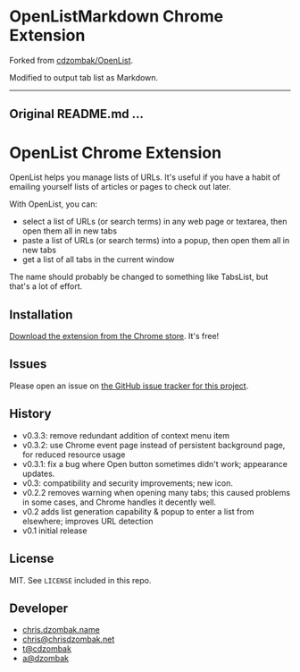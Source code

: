 # OpenListMarkdown Chrome Extension

Forked from [cdzombak/OpenList](https://github.com/cdzombak/OpenList).

Modified to output tab list as Markdown.

---

## Original README.md ...

# OpenList Chrome Extension

OpenList helps you manage lists of URLs. It's useful if you have a habit of emailing yourself lists of articles or pages to check out later.

With OpenList, you can:

* select a list of URLs (or search terms) in any web page or textarea, then open them all in new tabs
* paste a list of URLs (or search terms) into a popup, then open them all in new tabs
* get a list of all tabs in the current window

The name should probably be changed to something like TabsList, but that's a lot of effort.

## Installation

[Download the extension from the Chrome store](https://chrome.google.com/webstore/detail/nkpjembldfckmdchbdiclhfedcngbgnl). It's free!

## Issues

Please open an issue on [the GitHub issue tracker for this project](https://github.com/cdzombak/OpenList/issues).

## History

* v0.3.3: remove redundant addition of context menu item
* v0.3.2: use Chrome event page instead of persistent background page, for reduced resource usage
* v0.3.1: fix a bug where Open button sometimes didn't work; appearance updates.
* v0.3: compatibility and security improvements; new icon.
* v0.2.2 removes warning when opening many tabs; this caused problems in some cases, and Chrome handles it decently well.
* v0.2 adds list generation capability & popup to enter a list from elsewhere; improves URL detection
* v0.1 initial release

## License

MIT. See `LICENSE` included in this repo.

## Developer

* [chris.dzombak.name](http://chris.dzombak.name/)
* chris@chrisdzombak.net
* [t@cdzombak](https://twitter.com/cdzombak)
* [a@dzombak](https://alpha.app.net/dzombak)
